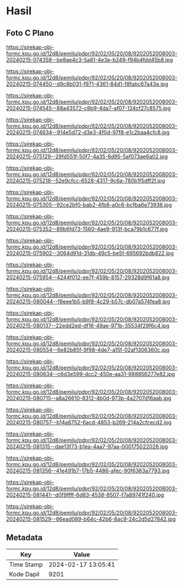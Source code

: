 # Hasil

## Foto C Plano

https://sirekap-obj-formc.kpu.go.id/12d8/pemilu/pdpr/92/02/05/20/08/9202052008003-20240215-074358--be8ae4c3-5a81-4e3e-b249-f94b4fdd45b8.jpg

https://sirekap-obj-formc.kpu.go.id/12d8/pemilu/pdpr/92/02/05/20/08/9202052008003-20240215-074450--d9c8b031-f971-4361-84d1-f8fabc67a43e.jpg

https://sirekap-obj-formc.kpu.go.id/12d8/pemilu/pdpr/92/02/05/20/08/9202052008003-20240215-074545--88a43572-c8b9-4da7-af07-124cf27c8575.jpg

https://sirekap-obj-formc.kpu.go.id/12d8/pemilu/pdpr/92/02/05/20/08/9202052008003-20240215-074634--914e5d72-d3e3-4f0d-97f8-e1c2baa4cfc8.jpg

https://sirekap-obj-formc.kpu.go.id/12d8/pemilu/pdpr/92/02/05/20/08/9202052008003-20240215-075129--29fd551f-50f7-4a35-8d95-5af073ae6a02.jpg

https://sirekap-obj-formc.kpu.go.id/12d8/pemilu/pdpr/92/02/05/20/08/9202052008003-20240215-075218--52e9cfcc-6528-4317-9c6a-780b1f5dff2f.jpg

https://sirekap-obj-formc.kpu.go.id/12d8/pemilu/pdpr/92/02/05/20/08/9202052008003-20240215-075305--92ce2bf0-bab2-4fb8-a0c6-bcfba6e73936.jpg

https://sirekap-obj-formc.kpu.go.id/12d8/pemilu/pdpr/92/02/05/20/08/9202052008003-20240215-075352--89b6fd73-1560-4ae9-913f-bca79b1c677f.jpg

https://sirekap-obj-formc.kpu.go.id/12d8/pemilu/pdpr/92/02/05/20/08/9202052008003-20240215-075902--3064d91d-31db-49c5-be5f-695692bdb822.jpg

https://sirekap-obj-formc.kpu.go.id/12d8/pemilu/pdpr/92/02/05/20/08/9202052008003-20240215-075954--4244f012-ee7f-459b-8157-29328d9f61a8.jpg

https://sirekap-obj-formc.kpu.go.id/12d8/pemilu/pdpr/92/02/05/20/08/9202052008003-20240215-080044--f8eee1b5-b9f8-4c29-b57c-db07a574fea8.jpg

https://sirekap-obj-formc.kpu.go.id/12d8/pemilu/pdpr/92/02/05/20/08/9202052008003-20240215-080137--22edd2ed-df16-49ae-971b-35534f29f6c4.jpg

https://sirekap-obj-formc.kpu.go.id/12d8/pemilu/pdpr/92/02/05/20/08/9202052008003-20240215-080554--6e82b85f-9f98-4de7-a15f-02af1306360c.jpg

https://sirekap-obj-formc.kpu.go.id/12d8/pemilu/pdpr/92/02/05/20/08/9202052008003-20240215-080634--c6d3e599-dcc2-450e-aa31-988856277e82.jpg

https://sirekap-obj-formc.kpu.go.id/12d8/pemilu/pdpr/92/02/05/20/08/9202052008003-20240215-080715--a8a26610-8312-4b0d-973b-4a2707d16aab.jpg

https://sirekap-obj-formc.kpu.go.id/12d8/pemilu/pdpr/92/02/05/20/08/9202052008003-20240215-080757--b14a8752-6acd-4853-b269-214a2cfcecd2.jpg

https://sirekap-obj-formc.kpu.go.id/12d8/pemilu/pdpr/92/02/05/20/08/9202052008003-20240215-081315--dae13f73-b1ea-4aa7-97aa-000175022028.jpg

https://sirekap-obj-formc.kpu.go.id/12d8/pemilu/pdpr/92/02/05/20/08/9202052008003-20240215-081356--41e491b7-17b5-4486-afec-90f6363a7793.jpg

https://sirekap-obj-formc.kpu.go.id/12d8/pemilu/pdpr/92/02/05/20/08/9202052008003-20240215-081441--d0f9ffff-6d83-4538-8507-f7a89741f240.jpg

https://sirekap-obj-formc.kpu.go.id/12d8/pemilu/pdpr/92/02/05/20/08/9202052008003-20240215-081529--66ead089-b64c-42b6-8ac9-24c2d5d27842.jpg


## Metadata

| Key        | Value               |
| ---------- | ------------------- |
| Time Stamp | 2024-02-17 13:05:41 |
| Kode Dapil | 9201                |



